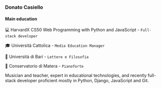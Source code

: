 ### Donato Casiello 

#### Main education

💻 HarvardX CS50 Web Programming with Python and JavaScript - `Full-stack developer`

🎓 Università Cattolica - `Media Education Manager`

📖 Università di Bari - `Lettere e Filosofia`

🎹 Conservatorio di Matera - `Pianoforte`

Musician and teacher, expert in educational technologies, and recently full-stack developer proficient mostly in Python, Django, JavaScript and Git.   




<!--
**donato-casiello/donato-casiello** is a ✨ _special_ ✨ repository because its `README.md` (this file) appears on your GitHub profile.

Here are some ideas to get you started:

- 🔭 I’m currently working on ...
- 🌱 I’m currently learning ...
- 👯 I’m looking to collaborate on ...
- 🤔 I’m looking for help with ...
- 💬 Ask me about ...
- 📫 How to reach me: ...
<picture>
 <source media="(prefers-color-scheme: dark)" srcset="YOUR-DARKMODE-IMAGE">
 <source media="(prefers-color-scheme: light)" srcset="YOUR-LIGHTMODE-IMAGE">
 <img alt="YOUR-ALT-TEXT" src="YOUR-DEFAULT-IMAGE">
</picture>
-->

